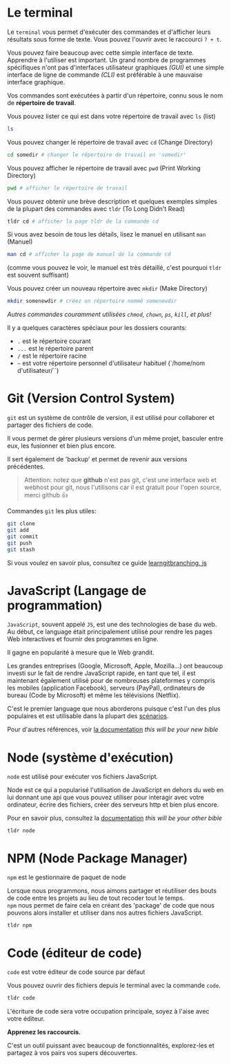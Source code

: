 # Le terminal

Le `terminal` vous permet d'exécuter des commandes et d'afficher leurs résultats sous forme de texte.
Vous pouvez l'ouvrir avec le raccourci `? + t`.

Vous pouvez faire beaucoup avec cette simple interface de texte. Apprendre à l'utiliser est important. Un grand nombre de programmes spécifiques n'ont pas d'interfaces utilisateur graphiques *(GUI)* et une simple interface de ligne de commande *(CLI)* est préférable à une mauvaise interface graphique.
 
Vos commandes sont exécutées à partir d'un répertoire, connu sous le nom de **répertoire de travail**.

Vous pouvez lister ce qui est dans votre répertoire de travail avec `ls` (list)
```sh
ls
```

Vous pouvez changer le répertoire de travail avec `cd` (Change Directory)
```sh
cd somedir # changer le répertoire de travail en 'somedir'
```

Vous pouvez afficher le répertoire de travail avec `pwd` (Print Working Directory)
```sh
pwd # afficher le répertoire de travail
```

Vous pouvez obtenir une brève description et quelques exemples simples de la plupart des commandes avec `tldr` (To Long Didn't Read)
```sh
tldr cd # afficher la page tldr de la commande cd
```

Si vous avez besoin de tous les détails, lisez le manuel en utilisant `man` (Manuel)
```sh
man cd # afficher la page de manuel de la commande cd
```
(comme vous pouvez le voir, le manuel est très détaillé, c'est pourquoi `tldr` est souvent suffisant)

Vous pouvez créer un nouveau répertoire avec `mkdir` (Make Directory)
```sh
mkdir somenewdir # créez un répertoire nommé somenewdir
```

*Autres commandes couramment utilisées `chmod`, `chown`, `ps`, `kill`, et plus!*

Il y a quelques caractères spéciaux pour les dossiers courants:
- `.` est le répertoire courant
- `...` est le répertoire parent
- `/` est le répertoire racine
- `~` est votre répertoire personnel d'utilisateur habituel (`/home/nom d'utilisateur/``)



# Git (Version Control System)
`git` est un système de contrôle de version, il est utilisé pour collaborer et partager des fichiers de code.

Il vous permet de gérer plusieurs versions d'un même projet, basculer entre eux, les fusionner et bien plus encore.

Il sert également de 'backup' et permet de revenir aux versions précédentes.

> Attention: notez que **github** n'est pas git, c'est une interface web et webhost
pour git, nous l'utilisons car il est gratuit pour l'open source, merci github :+1:

Commandes `git` les plus utiles:
```sh
git clone
git add
git commit
git push
git stash
```

Si vous voulez en savoir plus, consultez ce guide
[learngitbranching. js](https://learngitbranching.js.org/?demo)



# JavaScript (Langage de programmation)
`JavaScript`, souvent appelé `JS`, est une des technologies de base du web.
Au début, ce language était principalement utilisé pour rendre les pages Web interactives et fournir des programmes en ligne.

Il gagne en popularité à mesure que le Web grandit.

Les grandes entreprises (Google, Microsoft, Apple, Mozilla...) ont beaucoup investi sur le fait de rendre JavaScript rapide, en tant que tel, il est maintenant également utilisé pour de nombreuses plateformes y compris les mobiles (application Facebook), serveurs (PayPal), ordinateurs de bureau (Code by Microsoft)
et même les télévisions (Netflix).

C'est le premier language que nous aborderons puisque c'est l'un des plus populaires et est utilisable dans la plupart des [scénarios](https://www.youtube.com/watch?v=Q6TLWqqn82J4).

Pour d'autres références, voir [la documentation](https://developer.mozilla.org/bm/docs/Web/JavaScript)
*this will be your new bible*

# Node (système d'exécution)

`node` est utilisé pour exécuter vos fichiers JavaScript.

Node est ce qui a popularisé l'utilisation de JavaScript en dehors du web en lui donnant une api que vous pouvez utiliser pour interagir avec votre ordinateur, écrire des fichiers, créer des serveurs http et bien plus encore.

Pour en savoir plus, consultez la [documentation](https://nodejs.org/api/index.html)
*this will be your other bible*


```
tldr node
```



# NPM (Node Package Manager)

`npm` est le gestionnaire de paquet de node

Lorsque nous programmons, nous aimons partager et réutiliser des bouts de code entre les projets au lieu de tout recoder tout le temps.  
`npm` nous permet de faire cela en créant des 'package' de code que nous pouvons alors installer et utiliser dans nos autres fichiers JavaScript.

```
tldr npm
```

# Code (éditeur de code)

`code` est votre éditeur de code source par défaut

Vous pouvez ouvrir des fichiers depuis le terminal avec la commande `code`.

```sh
tldr code
```

L'écriture de code sera votre occupation principale, soyez à l'aise avec votre éditeur.

**Apprenez les raccourcis.**

C'est un outil puissant avec beaucoup de fonctionnalités, explorez-les et partagez à vos pairs vos supers découvertes.
